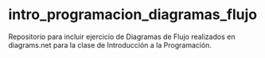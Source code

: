 # intro_programacion_diagramas_flujo
Repositorio para incluir ejercicio de Diagramas de Flujo realizados en diagrams.net para la clase de Introducción a la Programación.
